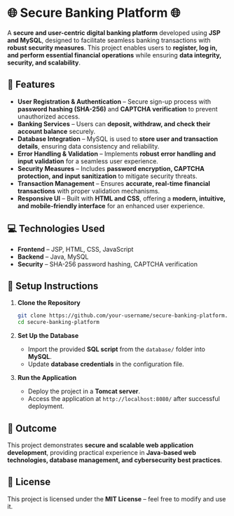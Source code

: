 # 🌐 Secure Banking Platform 🌐

A **secure and user-centric digital banking platform** developed using **JSP and MySQL**, designed to facilitate seamless banking transactions with **robust security measures**. This project enables users to **register, log in, and perform essential financial operations** while ensuring **data integrity, security, and scalability**.

## 🔑 Features

- **User Registration & Authentication** – Secure sign-up process with **password hashing (SHA-256)** and **CAPTCHA verification** to prevent unauthorized access.
- **Banking Services** – Users can **deposit, withdraw, and check their account balance** securely.
- **Database Integration** – MySQL is used to **store user and transaction details**, ensuring data consistency and reliability.
- **Error Handling & Validation** – Implements **robust error handling and input validation** for a seamless user experience.
- **Security Measures** – Includes **password encryption, CAPTCHA protection, and input sanitization** to mitigate security threats.
- **Transaction Management** – Ensures **accurate, real-time financial transactions** with proper validation mechanisms.
- **Responsive UI** – Built with **HTML and CSS**, offering a **modern, intuitive, and mobile-friendly interface** for an enhanced user experience.

## 💻 Technologies Used

- **Frontend** – JSP, HTML, CSS, JavaScript  
- **Backend** – Java, MySQL  
- **Security** – SHA-256 password hashing, CAPTCHA verification  

## 🚀 Setup Instructions

1. **Clone the Repository**  
   ```sh
   git clone https://github.com/your-username/secure-banking-platform.git
   cd secure-banking-platform
   ```  
   
2. **Set Up the Database**  
   - Import the provided **SQL script** from the `database/` folder into **MySQL**.  
   - Update **database credentials** in the configuration file.  

3. **Run the Application**  
   - Deploy the project in a **Tomcat server**.  
   - Access the application at `http://localhost:8080/` after successful deployment.  

## 🚀 Outcome

This project demonstrates **secure and scalable web application development**, providing practical experience in **Java-based web technologies, database management, and cybersecurity best practices**.

## 📜 License

This project is licensed under the **MIT License** – feel free to modify and use it.
